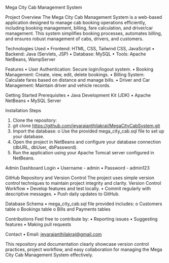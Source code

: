 Mega City Cab Management System

Project Overview
The Mega City Cab Management System is a web-based application designed to manage cab booking operations efficiently, including booking management, billing, fare calculation, and driver/car management. This system simplifies booking processes, automates billing, and ensures robust management of cabs, drivers, and customers.

Technologies Used
•	Frontend: HTML, CSS, Tailwind CSS, JavaScript
•	Backend: Java (Servlets, JSP)
•	Database: MySQL
•	Tools: Apache NetBeans, WampServer

Features
•	User Authentication: Secure login/logout system.
•	Booking Management: Create, view, edit, delete bookings.
•	Billing System: Calculate fares based on distance and manage bills.
•	Driver and Car Management: Maintain driver and vehicle records.

Getting Started
Prerequisites
•	Java Development Kit (JDK)
•	Apache NetBeans
•	MySQL Server

Installation Steps
1.	Clone the repository:
2.	git clone https://github.com/jeyarajanthilakraj/MegaCityCabSystem.git
3.	Import the database:
o	Use the provided mega_city_cab.sql file to set up your database.
4.	Open the project in NetBeans and configure your database connection (dbURL, dbUser, dbPassword).
5.	Run the application using your Apache Tomcat server configured in NetBeans.

Admin Dashboard Login
•	Username - admin
•	Password - admin123

GitHub Repository and Version Control
The project uses simple version control techniques to maintain project integrity and clarity.
Version Control Workflow
•	Develop features and test locally.
•	Commit regularly with descriptive messages.
•	Push daily updates to GitHub.

Database Schema
•	mega_city_cab.sql file provided includes: 
o	Customers table
o	Bookings table
o	Bills and Payments tables

Contributions
Feel free to contribute by:
•	Reporting issues
•	Suggesting features
•	Making pull requests

Contact
•	Email: jeyarajanthilakraj@gmail.com

This repository and documentation clearly showcase version control practices, project workflow, and easy collaboration for managing the Mega City Cab Management System effectively.
